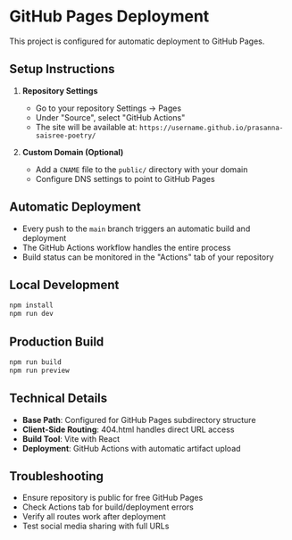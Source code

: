 
# GitHub Pages Deployment

This project is configured for automatic deployment to GitHub Pages.

## Setup Instructions

1. **Repository Settings**
   - Go to your repository Settings → Pages
   - Under "Source", select "GitHub Actions"
   - The site will be available at: `https://username.github.io/prasanna-saisree-poetry/`

2. **Custom Domain (Optional)**
   - Add a `CNAME` file to the `public/` directory with your domain
   - Configure DNS settings to point to GitHub Pages

## Automatic Deployment

- Every push to the `main` branch triggers an automatic build and deployment
- The GitHub Actions workflow handles the entire process
- Build status can be monitored in the "Actions" tab of your repository

## Local Development

```bash
npm install
npm run dev
```

## Production Build

```bash
npm run build
npm run preview
```

## Technical Details

- **Base Path**: Configured for GitHub Pages subdirectory structure
- **Client-Side Routing**: 404.html handles direct URL access
- **Build Tool**: Vite with React
- **Deployment**: GitHub Actions with automatic artifact upload

## Troubleshooting

- Ensure repository is public for free GitHub Pages
- Check Actions tab for build/deployment errors
- Verify all routes work after deployment
- Test social media sharing with full URLs
